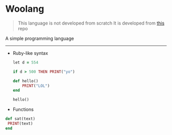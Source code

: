 # Woolang
> This language is not developed from scratch
> It is developed from [this](https://github.com/davidcallanan/py-myopl-code) repo

A simple programming language

<hr>

 - Ruby-like syntax
 
    ```ruby
    let d = 554

    if d > 500 THEN PRINT("yo")

    def hello()
        PRINT("LOL")
    end

    hello()

    ```
    
  - Functions
  
   ```ruby
   def sat(text)
    PRINT(text)
   end
   ```

